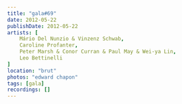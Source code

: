 ```yaml
---
title: "gala#69"
date: 2012-05-22
publishDate: 2012-05-22
artists: [
    Mário Del Nunzio & Vinzenz Schwab,
    Caroline Profanter,
    Peter Marsh & Conor Curran & Paul May & Wei-ya Lin,
    Leo Bettinelli
]
location: "brut"
photos: "edward chapon"
tags: [gala]
recordings: []
---
```

